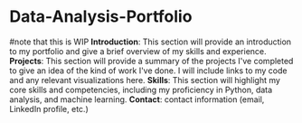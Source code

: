 # Data-Analysis-Portfolio
#note that this is WIP
**Introduction**: This section will provide an introduction to my portfolio and give a brief overview of my skills and experience.
**Projects**: This section will provide a summary of the projects I've completed to give an idea of the kind of work I've done. I will include links to my code and any relevant visualizations here.
**Skills**: This section will highlight my core skills and competencies, including my proficiency in Python, data analysis, and machine learning.
**Contact**: contact information (email, LinkedIn profile, etc.) 
